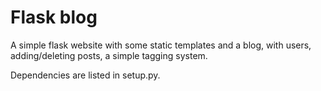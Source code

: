 # Flask blog

A simple flask website with some static templates and a blog, with users, adding/deleting posts, a simple tagging system.

Dependencies are listed in setup.py.